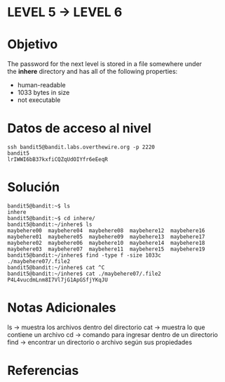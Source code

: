 # LEVEL 5 → LEVEL 6

# Objetivo
The password for the next level is stored in a file somewhere under the **inhere** directory and has all of the following properties:

- human-readable
- 1033 bytes in size
- not executable
# Datos de acceso al nivel
```
ssh bandit5@bandit.labs.overthewire.org -p 2220
bandit5
lrIWWI6bB37kxfiCQZqUdOIYfr6eEeqR
```
# Solución
```
bandit5@bandit:~$ ls
inhere
bandit5@bandit:~$ cd inhere/
bandit5@bandit:~/inhere$ ls
maybehere00  maybehere04  maybehere08  maybehere12  maybehere16
maybehere01  maybehere05  maybehere09  maybehere13  maybehere17
maybehere02  maybehere06  maybehere10  maybehere14  maybehere18
maybehere03  maybehere07  maybehere11  maybehere15  maybehere19
bandit5@bandit:~/inhere$ find -type f -size 1033c
./maybehere07/.file2
bandit5@bandit:~/inhere$ cat ^C
bandit5@bandit:~/inhere$ cat ./maybehere07/.file2
P4L4vucdmLnm8I7Vl7jG1ApGSfjYKqJU
```
# Notas Adicionales
ls → muestra los archivos dentro del directorio
cat → muestra lo que contiene un archivo
cd → comando para ingresar dentro de un directorio
find → encontrar un directorio o archivo según sus propiedades
# Referencias